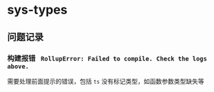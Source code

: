 # sys-types

## 问题记录

### 构建报错 ` RollupError: Failed to compile. Check the logs above.`

需要处理前面提示的错误，包括 `ts` 没有标记类型，如函数参数类型缺失等
